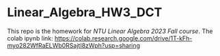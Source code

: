 # Linear_Algebra_HW3_DCT
This repo is the homework for *NTU Linear Algebra 2023 Fall course*.
The colab ipynb link: https://colab.research.google.com/drive/1T-kFh-myo282WfRaELWb0RSajtI8zWph?usp=sharing
